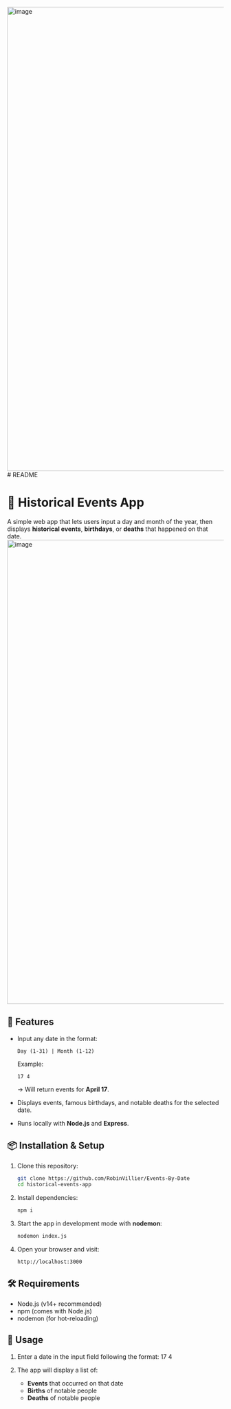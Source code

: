 <img width="1920" height="1080" alt="image" src="https://github.com/user-attachments/assets/11894e08-34ab-4efb-8742-2c8bc323c2cc" /># README

# 📅 Historical Events App

A simple web app that lets users input a day and month of the year, then displays **historical events**, **birthdays**, or **deaths** that happened on that date.
<img width="1920" height="1080" alt="image" src="https://github.com/user-attachments/assets/f5a2c1f6-3bd9-4923-aa56-dd006f036ac3" />

## 🚀 Features

* Input any date in the format:
  ```
  Day (1-31) | Month (1-12)
  ```

  Example:
  ```
  17 4
  ```

  → Will return events for **April 17**.
* Displays events, famous birthdays, and notable deaths for the selected date.
* Runs locally with **Node.js** and **Express**.

## 📦 Installation & Setup

1. Clone this repository:
   ```bash
   git clone https://github.com/RobinVillier/Events-By-Date
   cd historical-events-app
   ```

2. Install dependencies:
   ```bash
   npm i
   ```

3. Start the app in development mode with **nodemon**:
   ```bash
   nodemon index.js
   ```

4. Open your browser and visit:
   ```
   http://localhost:3000
   ```

## 🛠 Requirements

* Node.js (v14+ recommended)
* npm (comes with Node.js)
* nodemon (for hot-reloading)

## 📖 Usage

1. Enter a date in the input field following the format:
   17 4

2. The app will display a list of:
   * **Events** that occurred on that date
   * **Births** of notable people
   * **Deaths** of notable people
